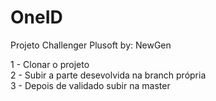 # OneID
Projeto Challenger Plusoft by: NewGen

1 - Clonar o projeto </br>
2 - Subir a parte desevolvida na branch própria </br>
3 - Depois de validado subir na master </br>
